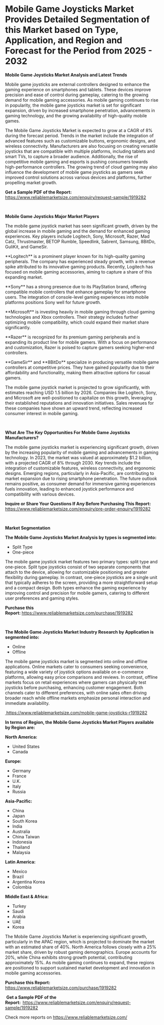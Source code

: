 <p><h1>Mobile Game Joysticks Market Provides Detailed Segmentation of this Market based on Type, Application, and Region and Forecast for the Period from 2025 - 2032</h1></p><p><strong>Mobile Game Joysticks Market Analysis and Latest Trends</strong></p>
<p><p>Mobile game joysticks are external controllers designed to enhance the gaming experience on smartphones and tablets. These devices improve precision and ease of control during gameplay, catering to the growing demand for mobile gaming accessories. As mobile gaming continues to rise in popularity, the mobile game joysticks market is set for significant expansion, driven by increased smartphone penetration, advancements in gaming technology, and the growing availability of high-quality mobile games.</p><p>The Mobile Game Joysticks Market is expected to grow at a CAGR of 8% during the forecast period. Trends in the market include the integration of advanced features such as customizable buttons, ergonomic designs, and wireless connectivity. Manufacturers are also focusing on creating versatile joysticks that are compatible with multiple platforms, including tablets and smart TVs, to capture a broader audience. Additionally, the rise of competitive mobile gaming and esports is pushing consumers towards high-performance controllers. The growing trend of cloud gaming may also influence the development of mobile game joysticks as gamers seek improved control solutions across various devices and platforms, further propelling market growth.</p></p>
<p><strong>Get a Sample PDF of the Report:&nbsp;</strong> <a href="https://www.reliablemarketsize.com/enquiry/request-sample/1919282?utm_campaign=2945&utm_medium=2&utm_source=Github&utm_content=ia&utm_term=06042025&utm_id=mobile-game-joysticks">https://www.reliablemarketsize.com/enquiry/request-sample/1919282</a></p>
<p>&nbsp;</p>
<p><strong>Mobile Game Joysticks Major Market Players</strong></p>
<p><p>The mobile game joystick market has seen significant growth, driven by the global increase in mobile gaming and the demand for enhanced gaming experiences. Key players include Logitech, Sony, Microsoft, Razer, Mad Catz, Thrustmaster, BETOP Rumble, Speedlink, Sabrent, Samsung, 8BitDo, GuliKit, and GameSir.</p><p>**Logitech** is a prominent player known for its high-quality gaming peripherals. The company has experienced steady growth, with a revenue spike attributed to its innovative gaming products. Recently, Logitech has focused on mobile gaming accessories, aiming to capture a share of this expanding market.</p><p>**Sony** has a strong presence due to its PlayStation brand, offering compatible mobile controllers that enhance gameplay for smartphone users. The integration of console-level gaming experiences into mobile platforms positions Sony well for future growth.</p><p>**Microsoft** is investing heavily in mobile gaming through cloud gaming technologies and Xbox controllers. Their strategy includes further optimizing mobile compatibility, which could expand their market share significantly.</p><p>**Razer** is recognized for its premium gaming peripherals and is expanding its product line for mobile gamers. With a focus on performance and customization, Razer is poised to capture gamers seeking higher-end controllers.</p><p>**GameSir** and **8BitDo** specialize in producing versatile mobile game controllers at competitive prices. They have gained popularity due to their affordability and functionality, making them attractive options for casual gamers.</p><p>The mobile game joystick market is projected to grow significantly, with estimates reaching USD 1.5 billion by 2026. Companies like Logitech, Sony, and Microsoft are well-positioned to capitalize on this growth, leveraging their established reputations and innovation initiatives. Sales revenues for these companies have shown an upward trend, reflecting increased consumer interest in mobile gaming.</p></p>
<p>&nbsp;</p>
<p><strong>What Are The Key Opportunities For Mobile Game Joysticks Manufacturers?</strong></p>
<p><p>The mobile game joysticks market is experiencing significant growth, driven by the increasing popularity of mobile gaming and advancements in gaming technology. In 2023, the market was valued at approximately $1.2 billion, with a projected CAGR of 8% through 2030. Key trends include the integration of customizable features, wireless connectivity, and ergonomic designs. Emerging regions, particularly in Asia-Pacific, are contributing to market expansion due to rising smartphone penetration. The future outlook remains positive, as consumer demand for immersive gaming experiences fuels innovation, leading to enhanced joystick performance and compatibility with various devices.</p></p>
<p><strong>Inquire or Share Your Questions If Any Before Purchasing This Report:</strong> <a href="https://www.reliablemarketsize.com/enquiry/pre-order-enquiry/1919282?utm_campaign=2945&utm_medium=2&utm_source=Github&utm_content=ia&utm_term=06042025&utm_id=mobile-game-joysticks">https://www.reliablemarketsize.com/enquiry/pre-order-enquiry/1919282</a></p>
<p>&nbsp;</p>
<p><strong>Market Segmentation</strong></p>
<p><strong>The Mobile Game Joysticks Market Analysis by types is segmented into:</strong></p>
<p><ul><li>Split Type</li><li>One-piece</li></ul></p>
<p><p>The mobile game joystick market features two primary types: split type and one-piece. Split type joysticks consist of two separate components that attach to the device, allowing for customizable positioning and greater flexibility during gameplay. In contrast, one-piece joysticks are a single unit that typically adheres to the screen, providing a more straightforward setup and a compact design. Both types enhance the gaming experience by improving control and precision for mobile gamers, catering to different user preferences and gaming styles.</p></p>
<p><strong>Purchase this Report:&nbsp;</strong><a href="https://www.reliablemarketsize.com/purchase/1919282?utm_campaign=2945&utm_medium=2&utm_source=Github&utm_content=ia&utm_term=06042025&utm_id=mobile-game-joysticks">https://www.reliablemarketsize.com/purchase/1919282</a></p>
<p>&nbsp;</p>
<p><strong>The Mobile Game Joysticks Market Industry Research by Application is segmented into:</strong></p>
<p><ul><li>Online</li><li>Offline</li></ul></p>
<p><p>The mobile game joysticks market is segmented into online and offline applications. Online markets cater to consumers seeking convenience, featuring a wide variety of joystick options available on e-commerce platforms, allowing easy price comparisons and reviews. In contrast, offline markets focus on retail experiences where gamers can physically test joysticks before purchasing, enhancing customer engagement. Both channels cater to different preferences, with online sales often driving broader reach while offline markets emphasize personal interaction and immediate availability.</p></p>
<p><a href="https://www.reliablemarketsize.com/mobile-game-joysticks-r1919282?utm_campaign=2945&utm_medium=2&utm_source=Github&utm_content=ia&utm_term=06042025&utm_id=mobile-game-joysticks">&nbsp;https://www.reliablemarketsize.com/mobile-game-joysticks-r1919282</a></p>
<p><strong>In terms of Region, the Mobile Game Joysticks Market Players available by Region are:</strong></p>
<p>
    <p> <strong> North America: </strong>
        <ul>
            <li>United States</li>
            <li>Canada</li>
        </ul>
        </p> 
    <p> <strong> Europe: </strong>
        <ul>
            <li>Germany</li>
            <li>France</li>
            <li>U.K.</li>
            <li>Italy</li>
            <li>Russia</li>
        </ul>
        </p> 
    <p> <strong> Asia-Pacific: </strong>
        <ul>
            <li>China</li>
            <li>Japan</li>
            <li>South Korea</li>
            <li>India</li>
            <li>Australia</li>
            <li>China Taiwan</li>
            <li>Indonesia</li>
            <li>Thailand</li>
            <li>Malaysia</li>
        </ul>
        </p> 
    <p> <strong> Latin America: </strong>
        <ul>
            <li>Mexico</li>
            <li>Brazil</li>
            <li>Argentina Korea</li>
            <li>Colombia</li>
        </ul>
        </p> 
    <p> <strong> Middle East & Africa: </strong>
        <ul>
            <li>Turkey</li>
            <li>Saudi</li>
            <li>Arabia</li>
            <li>UAE</li>
            <li>Korea</li>
        </ul>
    </p>
    </p>
<p><p>The Mobile Game Joysticks Market is experiencing significant growth, particularly in the APAC region, which is projected to dominate the market with an estimated share of 40%. North America follows closely with a 25% market share, driven by robust gaming demographics. Europe accounts for 20%, while China exhibits strong growth potential, contributing approximately 15%. As mobile gaming continues to expand, these regions are positioned to support sustained market development and innovation in mobile gaming accessories.</p></p>
<p><strong>Purchase this Report: </strong><a href="https://www.reliablemarketsize.com/purchase/1919282?utm_campaign=2945&utm_medium=2&utm_source=Github&utm_content=ia&utm_term=06042025&utm_id=mobile-game-joysticks">https://www.reliablemarketsize.com/purchase/1919282</a></p>
<p>&nbsp;<strong>Get a Sample PDF of the Report:&nbsp;&nbsp;</strong><a href="https://www.reliablemarketsize.com/enquiry/request-sample/1919282?utm_campaign=2945&utm_medium=2&utm_source=Github&utm_content=ia&utm_term=06042025&utm_id=mobile-game-joysticks">https://www.reliablemarketsize.com/enquiry/request-sample/1919282</a></p>
<p><strong></strong></p>
<p>Check more reports on <a href="https://www.reliablemarketsize.com/?utm_campaign=2945&utm_medium=2&utm_source=Github&utm_content=ia&utm_term=06042025&utm_id=mobile-game-joysticks">https://www.reliablemarketsize.com/</a></p>